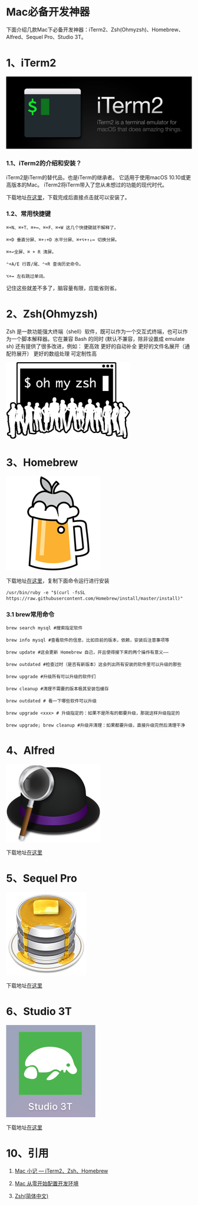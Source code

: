 # Mac必备开发神器
下面介绍几款Mac下必备开发神器：iTerm2、Zsh(Ohmyzsh)、Homebrew、Alfred、Sequel Pro、Studio 3T。

# 1、iTerm2
![iTerm2](./imgs/iterm2.jpg)

### 1.1、iTerm2的介绍和安装？
iTerm2是iTerm的替代品，也是iTerm的继承者。 它适用于使用macOS 10.10或更高版本的Mac。 iTerm2将iTerm带入了您从未想过的功能的现代时代。

下载地址[在这里](https://www.iterm2.com/)，下载完成后直接点击就可以安装了。

### 1.2、常用快捷键

```
⌘+N、⌘+T、⌘+↔、⌘+F、⌘+W 这几个快捷键就不解释了。

⌘+D 垂直分屏、⌘+⇧+D 水平分屏、⌘+⌥+↑↓↔ 切换分屏。

⌘+↩全屏、⌘ + R 清屏。

⌃+A/E 行首/尾、⌃+R 查询历史命令。

⌥+↔ 左右跳过单词。
```

记住这些就差不多了，脑容量有限，应能省则省。

# 2、Zsh(Ohmyzsh)
Zsh 是一款功能强大终端（shell）软件，既可以作为一个交互式终端，也可以作为一个脚本解释器。它在兼容 Bash 的同时 (默认不兼容，除非设置成 emulate sh) 还有提供了很多改进，例如：
更高效
更好的自动补全
更好的文件名展开（通配符展开）
更好的数组处理
可定制性高

![Ohmyzsh](./imgs/OMZLogo_BnW.png)


# 3、Homebrew
![Homebrew](./imgs/homebrew.png)

下载地址[在这里](https://brew.sh/)，复制下面命令运行进行安装
```
/usr/bin/ruby -e "$(curl -fsSL https://raw.githubusercontent.com/Homebrew/install/master/install)"
```

### 3.1 brew常用命令
```
brew search mysql #搜索指定软件

brew info mysql #查看软件的信息，比如目前的版本，依赖，安装后注意事项等

brew update #这会更新 Homebrew 自己，并且使得接下来的两个操作有意义——

brew outdated #检查过时（是否有新版本）这会列出所有安装的软件里可以升级的那些

brew upgrade #升级所有可以升级的软件们

brew cleanup #清理不需要的版本极其安装包缓存

brew outdated # 看一下哪些软件可以升级

brew upgrade <xxx> # 升级指定的：如果不是所有的都要升级，那就这样升级指定的
 
brew upgrade; brew cleanup #升级并清理：如果都要升级，直接升级完然后清理干净
```

# 4、Alfred
<img src="./imgs/alfred.png" width="256"/>

下载地址[在这里](https://www.alfredapp.com/)

# 5、Sequel Pro
![SequelPro](./imgs/sequel_pro.png)

下载地址[在这里](http://www.sequelpro.com/)


# 6、Studio 3T
![Studio3T](./imgs/studio3t.png)

下载地址[在这里](https://studio3t.com/)

# 10、引用
1. [Mac 小记 — iTerm2、Zsh、Homebrew](https://www.cnblogs.com/youclk/p/8125305.html)

2. [Mac 从零开始配置开发环境](https://www.codecasts.com/series/setup-a-mac-dev-machine)

3. [Zsh(简体中文)](https://wiki.archlinux.org/index.php/Zsh_(%E7%AE%80%E4%BD%93%E4%B8%AD%E6%96%87))